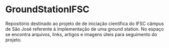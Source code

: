 # GroundStationIFSC
Repositório destinado ao projeto de de iniciação científica do IFSC câmpus de São José referente à implementação de uma ground station. No espaço se encontra arquivos, links, artigos e imagens úteis para seguimento do projeto.
